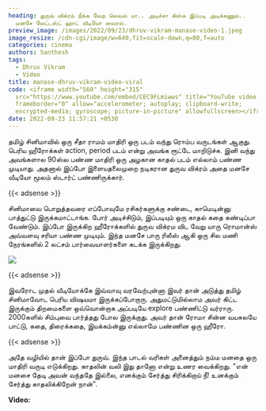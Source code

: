 ```yaml
---
heading: துருவ் விக்ரம் நீங்க வேற லெவல் யா.. அடிச்சா கிஸ்சு இப்படி அடிக்கணும்..
  மனசே லேட்டஸ்ட் ஹாட் வீடியோ வைரல்.
preview_image: /images/2022/09/23/dhruv-vikram-manase-video-1.jpeg
image_resize: /cdn-cgi/image/w=640,fit=scale-down,q=80,f=auto
categories: cinema
authors: Santhosh
tags:
  - Dhruv Vikram
  - Video
title: manase-dhruv-vikram-video-viral
code: <iframe width="560" height="315"
  src="https://www.youtube.com/embed/CEC9FLmiwws" title="YouTube video player"
  frameborder="0" allow="accelerometer; autoplay; clipboard-write;
  encrypted-media; gyroscope; picture-in-picture" allowfullscreen></iframe>
date: 2022-09-23 11:57:21 +0530
---
```

தமிழ் சினிமாவில் ஒரு சீதா ராமம் மாதிரி ஒரு படம் வந்து ரொம்ப வருடங்கள் ஆகுது. பெரிய ஹீரோக்கள் action, period படம் என்று அவங்க ரூட்டே மாறிடுச்சு. இனி வந்து அவங்களால 90ஸ்ல பண்ண மாதிரி ஒரு அழகான காதல் படம் எல்லாம் பண்ண முடியாது. அதனால் இப்போ இளையதலைமுறை நடிகரான துருவ விக்ரம் அதை மனசே வீடியோ மூலம் ஸ்டார்ட் பண்ணிருக்கார்.

{{< adsense >}}

சினிமாவை பொறுத்தவரை எப்போவுமே ரசிகர்களுக்கு சண்டை, காமெடின்னு பாத்துட்டு இருக்கமாட்டாங்க. போர் அடிச்சிடும், இப்படியும் ஒரு காதல் கதை கண்டிப்பா வேண்டும். இப்போ இருக்கிற ஹீரோக்களில் துருவ விக்ரம விட வேறு யாரு ரொமான்ஸ் அவ்வளவு சரியா பண்ண முடியும். இந்த மனசே பாரு ரிலீஸ் ஆகி ஒரு சில மணி நேரங்களில் 2 லட்சம் பார்வையாளர்களை கடக்க இருக்கிறது.

![](/images/2022/09/23/dhruv-vikram-manase-video.jpeg)

{{< adsense >}}

இவரோட முதல் வீடியோக்கே இவ்வாவு வரவேற்புன்னா இவர் தான் அடுத்து தமிழ் சினிமாவோட பெரிய விஷயமா இருக்கப்போறாரு. அதுமட்டுமில்லாம அவர் கிட்ட இருக்கும் திறமைகளை ஒவ்வொன்றாக அப்படியே explore பண்ணிட்டு வர்ராரு. 2000களில் சிம்புவை பார்த்தது போல இருக்குது. அவர் தான் ரோமா சின்ன வயசுலயே பாட்டு, கதை, திரைக்கதை, இயக்கம்ன்னு எல்லாமே பண்ணின ஒரு ஹீரோ.

{{< adsense >}}

அதே வழியில் தான் இப்போ துருவ். இந்த பாடல் வரிகள் அனைத்தும் நம்ம மனதை ஒரு மாதிரி வருடி எடுக்கிறது. காதலின் வலி இது தானோ என்று உணர வைக்கிறது. "என் மனசை தேடி அவன் வந்ததே இல்லை, எனக்கும் சேர்த்து சிரிக்கிறாய் நீ! உனக்கும் சேர்த்து காதலிக்கிறேன் நான்".

**V﻿ideo:**